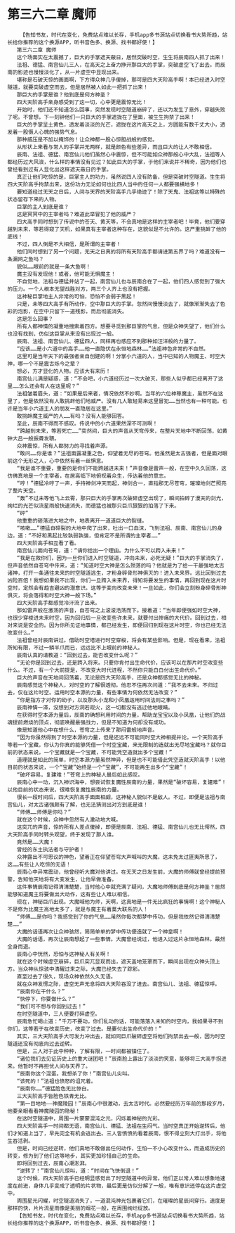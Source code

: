 # 第三六二章 魔师
        【告知书友，时代在变化，免费站点难以长存，手机app多书源站点切换看书大势所趋，站长给你推荐的这个换源APP，听书音色多、换源、找书都好使！】
       第三六二章 魔师
       这个场面实在太震撼了，巨大的手掌遮天蔽日，居然突破时空，生生将辰南四人抓了出来！
       法祖、德猛、南宫仙儿三人，在高天之上奋力挣开那巨大的手掌，突破虚空飞了出去。而辰南的影迹也慢慢淡化了，从一片虚空中显现出来。
       堪称是石破天惊的画面啊，下方得众神几乎傻掉，那可是四大天阶高手啊！本已经进入时空隧道，就要突破虚空而去，但是居然被人如此一把抓了出来！
       那巨大的手掌是谁？他到底是何方神圣？
       四大天阶高手亲身感受到了这一切，心中更是震惊无比！
       开始时，他们还不知道怎么回事，突然发现时空隧道崩碎了，还以为发生了意外，穿越失败了呢。不曾想，下一刻钟他们一只巨大的手掌遮拢在了里面，被生生拘禁了出来！
       巨大的手掌呈土黄色，透发着淡淡的光芒，遮拢在这片高天之上，方圆能有数千丈大小，透发着一股慑人心魄的强势气息。
       那种威压是不加以掩饰的！让众神都一股心惊胆战般的感觉。
       从形状上来看与常人的手掌并无两样，就是颜色有些差异，而且巨大的让人不敢相信。
       辰南、法祖、德猛、南宫仙儿他们虽然心中震惊，但不可能如众神那般心中大乱，法祖等人都经历过大风浪，什么样的事情没有见过？如此巨大的手掌，于他们来说并不稀奇，因为他们也曾经看到过有人显化出这样遮天蔽日的手掌。
       真正让他们吃惊的是，巨掌主人的功力，虽然说四人没有防备，但是突破时空隧道。生生将四大天阶高手拘禁出来，这份功力无论如何也比四人当中的任何一人都要强横地多！
       要知道经过无天之日后，人间与天界的天阶高手几乎绝迹了！除了天鬼、法祖这等以特殊的状态留存下来的人物。
       巨掌的主人到底是谁？
       这是冥冥中的主宰者吗？难道此举冒犯了他的威严？
       四大高手同时想到了传说中的苍天、黄天等，不会真地是这样的主宰者吧！毕竟，他们要穿越到未来，等若得窥了天机，如果真有主宰者这种存在，这貌似是不允许的。这严重挑衅了他的底线！
       不过，四人倒是不大相信，是所谓的主宰者！
       他们同时想到了另一个问题，无天之日真的将所有天阶高手都请进第五界了吗？难道没有一条漏网之鱼吗？
       貌似……眼前的就是一条大鱼啊！
       魔主没有发现他！或者，他可能无惧魔主！
       不自觉地，法祖与德猛并站了一起，南宫仙儿也与辰南合在了一起，他们四人感觉到了强大的压力。一个人根本无望战胜对方，两三个人齐上也没有把握。
       这神秘巨掌地主人非常的可怕，恐怕不会弱于黑起！
       只是，未等四大高手有所动作，空中那巨大的手掌。忽然间慢慢淡去了，就像渐渐失去了色彩的泡影，在空中只留下一道残影，而后彻底消失。
       这是怎么回事？
       所有人都神情的凝重地搜索着四方。想要寻觅到那巨掌的气息，但是众神失望了，他们什么也没有找到，仿似这巨掌从来没有出现过一般。
       辰南、法祖、南宫仙儿、德猛四人，同样再也感应不到那种如汪洋般的力量了。
       “应该……是小六道中的高手……他一直隐伏在永恒地森林……”法祖神色非常的不自然。
       这里可是当年天下的最强者亲自创建的啊！分掌小六道的人，当中已知的人物魔主、时空大神，哪一个不是震古烁今之辈？
       想必，方才显化的人物。应该大有来历！
       南宫仙儿满是疑惑，道：“不会吧，小六道经历过一次大破灭，那些人似乎都已经离开了这里……怎么还会有人在这里呢？”
       法祖皱着眉头，道：“如果是后来者，情况依然不妙啊。当年的六位神尊魔主，虽然不在这里了，但是依然没有人敢挑衅他们地威严。没有几人敢轻易来这里冒犯……当然也有一种可能。也许是当年小六道主人的朋友一直隐居在这里。”
       敢挑衅魔主威严的人……有吗？没有人能够回答。
       至此，辰南不得而不感叹。传说中的小六道果然深不可测啊！
       “跨越到未来，等若死亡……”突然间，巨大的声音从天穹传来，在整片天地中不断回荡，如黄钟大吕一般振聋发聩。
       众神震惊，所有人都努力的寻找着声源。
       “敢问……你是谁？”法祖面露凝重之色，仰望着无尽的苍穹。他虽然是太古强者，但是面对眼前这个无形之人，心中依然有着一丝惧意。
       “我是谁不重要，重要的是你们不能跨越进未来！”声音像是雷声一般，在空中久久回荡，这仿佛真地是一个主宰者，在居高临下地俯视着众生，传达着他的意志。
       “哼！”德猛冷哼了一声，手持神剑冲天而起，神剑合一，直指那无尽苍穹，璀璨地剑芒照亮了整片天空。
       “轰”不过未等他飞上云霄，那只巨大的手掌再次破碎虚空出现了，瞬间拍碎了漫天的剑光，绚烂的光芒似流星雨般快速消失，而德猛也被那只巨爪狠狠的拍落了下来。
       “砰”
       他重重的砸落进大地之中，地表离开一道道巨大的裂缝。
       “咳嗽……”德猛自碎裂的大地中爬了出来，吐出一口血沫，飞到法祖、辰南、南宫仙儿的身边，道：“不好和黑起比较孰弱孰强，但肯定不是所谓的主宰者……”
       四大天阶高手相互看了看。
       南宫仙儿面向苍穹，道：“请你给出一个理由。为什么不可以跨入未来！”
       “我是在救你们，因为一旦你们进入时空隧道，冲向未来，必死无疑！”巨大的手掌消失了，但声音依然自苍穹中传来，道：“知道时空大神是怎么殒落的吗？他就是为了给一干最强地太古诸神，打开一条通往未来的时空隧道逃生，才粉身碎骨形神俱灭的！进入未来界。远比回到过去凶险百倍！我想如果我不出现，你们一旦跨入未来界，得知将要发生的事情，再回到现在这片时空时，定然会有趋吉避凶的潜意识。这等于变向改变未来！一旦如此，你们会立刻粉身碎骨形神俱灭，将会落得和时空大神一般下场。”
       四大天阶高手都感觉冷汗流了出来。
       那如雷声般在激荡的声音，自苍穹之上滚滚浩荡而下。接着道：“当年即便强如时空大神，也很少穿梭进未来时空，因为回归后一旦改变些许未来，就要付出惨痛的大代价。回到过去，相对来说是安全的。因为你所见证地事情，都已经发生，即便回归到现在这片时空，你也已经无法改变什么。”
       法祖曾经对辰南讲过。借助时空塔进行时空穿梭，将会有某些影响。但是，现在看来，法祖所知有限，不过一鳞半爪而已，远远比不上眼前的神秘人。
       辰南认真的请教道：“回到过去，能否改变什么呢？”
       “无论你是回到过去，还是跨入将来。只要你肯付出生命代价，应该可以在那片时空改变些什么。不过，有一个大前提是，不改变大时代进程，不然你只能白白付出生命代价。”
       巨大的声音在天地间回荡着，无论是四大天阶高手，还是众神都感觉无比的神秘。
       辰南感觉这个神秘人，对时空的了解很透彻。他忍不住再次问道：“我不去未来。不归过去，仅在这片时空。运用时空本源的力量，有些事情为何依然无法改变？”
       “你是指方才对你的幼子，以及那头小龙和小凤凰运用时间法则之事吗？”
       辰南神情一滞，没想到对方洞若观火，这一切都没有逃过他地眼睛。
       在获得时空本源力量后，辰南的确想利用时间的力量，帮助龙宝宝以及小凤凰，让他们的战魂提前燃烧的顶点，彻底唤醒最强战力，但是不知道为何却没有成功。
       像是知道他心中在想什么，苍穹之上传来了那闷雷般地声音。
       “因为你虽然得到了时空本源的力量，但是还远不可能同时空大神相提并论。一个天阶高手等若一个宝藏，你认为你真的能够凭借一个时空宝藏，来无限制的造就出无尽地宝藏吗？就你目前的状态来说，一个宝藏就是一个宝藏，不可能凭空造就出多个宝藏！”
       道理就是如此的简单，时空本源力量虽然神异，但是也不可能借此凭空造就天阶高手！以他目前的状态来说，一个“宝藏”始终是一个“宝藏”，不可能再生出多个“宝藏”！
       “破坏容易，复建难！”苍穹上的神秘人最后如此感叹。
       辰南心中一动，沉入神识海中，想尝试恢复魔性辰南的力量，果然是“破坏容易，复建难”！以他目前的状态来说，很难恢复魔性辰南的力量。
       很长一段时间后，四大天阶高手面面相觑，这神秘人貌似不是敌人。不过，即便是法祖与南宫仙儿，对太古诸强颇有了解，也无法猜测出对方到底是谁！
       “师傅……师傅是你吗？”
       就在这个时候，众神中忽然有人激动地大喊。
       这突兀的声音，惊的所有人差点傻掉，即便是辰南、法祖、德猛、南宫仙儿也无比愕然，四大天阶高手同时转头观望，终于发现了那人谁。
       竟然是……大魔！
       曾经的东土执法者与守护者！
       众神露出不可思议的神色，望着正在仰望苍穹大声喊叫的大魔，这未免太过匪夷所思了，这……有些让人吃惊的无语！
       辰南心中异常震动，他曾经听大魔对他讲过。在无天之日发生前，大魔的师傅就曾经提前预警，告知他天地将有大变发生，让他早做准备。
       这件事情辰南记得清清楚楚，当时他心中就充满了疑问，大魔地师傅到底是何方神圣？居然能够知道魔主将要做出大动作，这有些让人难以相信。
       现在，神秘巨爪出现。大魔喊他为师，天啊，这真地是一件无比疯狂的事情啊！这个神秘人不是修为比魔主高地太多了，就是与魔主有着莫大联系的人！
       “师傅……是你吗？我感觉到了你的气息……虽然你每次都梦中传功，但是我依然记得清清楚楚……”
       大魔的话语再次让众神骇然，简简单单的梦中传功便造就了一个神皇啊！
       大魔的话语，再次让辰南想起了一些事情。大魔曾经说过，他进入过这片永恒地森林。最然全身而退。
       辰南心中恍然，恐怕与这神秘人有关啊！
       就在这个时候虚空崩碎，巨爪突兀显现而出，遮天盖地笼罩而下，瞬间出现在众神头顶上方。当众神从惊骇中清醒过来之际，大魔已经失去了踪影。
       直至过去了很久，现场众神依然久久无语。
       就在众神发愣之际，虚空无声无息将四大天阶吞没了进去。南宫仙儿、法祖、德猛惊呼。
       “辰南你在干什么？”
       “快停下，你要做什么？”
       “我们可不想与你回到过去！”
       在时空隧道中，三人便要打碎虚空。
       辰南急忙喝止道：“千万不要动，你们乱动的话，可能落落入未知的时空内，我如果寻不到你们，这等若于在改变历史，改变了过去。是要付出生命代价的！”
       其实，三大天阶高手大可发力冲出去，就如同巨爪破碎虚空将他们拘禁出去一般，因为时空隧道还没有彻底向过去逆转。
       但是，三人对于此中种种，了解有限，一时间都被镇住了。
       “诸位我们去见证历史上的重大谜团吧！”辰南脸上露出了淡淡的笑意，能够将三大高手拐进来。他暂时不再担忧人间与天界了。
       “辰南你这个混蛋。我想杀了你！”南宫仙儿尖叫。
       “该死的！”法祖也愤怒的诅咒着。
       “辰南你……”德猛脸色无比惨白。
       三大天阶高手皆脸色铁青无比。
       “第一目地地——神魔陵园！”辰南心中很激动，去太古时代。必然要经历万年前的那段岁月，他要亲眼看看神魔陵园的隐秘！
       在这时空隧道中，周围一片蒙蒙混沌之光，闪烁着神秘的光彩。
       四大天阶高手一时间都无语，南宫仙儿、德猛、法祖在生闷气。当时空真正开始逆转后，他们才知道上当了，早先完全有机会逃出去。三人皆愤愤的看着辰南，恨不得立刻大打出手，将他生吞活剥。
       但是，时间已经逆转，他们真地不敢做出任何动作，生怕一不小心改变什么，而造成历史的转变，修为到了他们这等地步，其实更加珍惜自己的生命。
       即将回到过去，辰南心潮澎湃。
       “逆转了！”南宫仙儿惊叫，道：“时间在飞快倒退！”
       这个时候，四大天阶高手已经明显感觉出了时空隧道中的异常。他们正以常人难以想象地速度在前进，身体几乎变成了透明的片状物，最后更是仿似分解了一般，唯有意识还停在这片虚空中。
       周围星光闪耀，时空隧道消失了，一道混沌神光包裹着它们，在璀璨的星辰间穿行。速度是那样的快，片片流星雨像是美丽的烟花一般，在周围绚烂绽放。
       【告知书友，时代在变化，免费站点难以长存，手机app多书源站点切换看书大势所趋，站长给你推荐的这个换源APP，听书音色多、换源、找书都好使！】